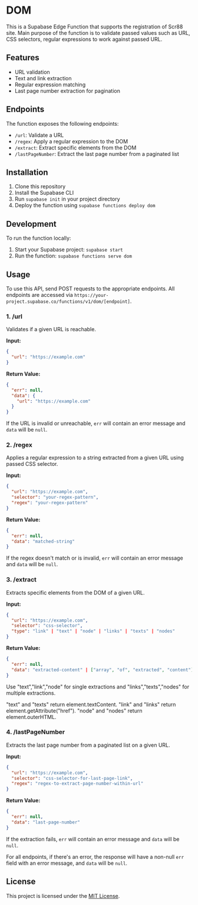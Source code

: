 # DOM 

This is a Supabase Edge Function that supports the registration of Scr88 site. Main purpose of the function is to validate passed values such as URL, CSS selectors, regular expressions to work against passed URL. 

## Features

- URL validation
- Text and link extraction
- Regular expression matching
- Last page number extraction for pagination

## Endpoints

The function exposes the following endpoints:

- `/url`: Validate a URL
- `/regex`: Apply a regular expression to the DOM
- `/extract`: Extract specific elements from the DOM
- `/lastPageNumber`: Extract the last page number from a paginated list

## Installation

1. Clone this repository
2. Install the Supabase CLI
3. Run `supabase init` in your project directory
4. Deploy the function using `supabase functions deploy dom`

## Development

To run the function locally:

1. Start your Supabase project: `supabase start`
2. Run the function: `supabase functions serve dom`

## Usage

To use this API, send POST requests to the appropriate endpoints. All endpoints are accessed via `https://your-project.supabase.co/functions/v1/dom/[endpoint]`.

### 1. /url

Validates if a given URL is reachable.

**Input:**

~~~json
{
  "url": "https://example.com"
}
~~~

**Return Value:**

~~~json
{
  "err": null,
  "data": {
    "url": "https://example.com"
  }
}
~~~

If the URL is invalid or unreachable, `err` will contain an error message and `data` will be `null`.

### 2. /regex

Applies a regular expression to a string extracted from a given URL using passed CSS selector.

**Input:**

~~~json
{
  "url": "https://example.com",
  "selector": "your-regex-pattern",
  "regex": "your-regex-pattern"
}
~~~

**Return Value:**

~~~json
{
  "err": null,
  "data": "matched-string"
}
~~~

If the regex doesn't match or is invalid, `err` will contain an error message and `data` will be `null`.

### 3. /extract

Extracts specific elements from the DOM of a given URL.

**Input:**

~~~json
{
  "url": "https://example.com",
  "selector": "css-selector",
  "type": "link" | "text" | "node" | "links" | "texts" | "nodes"
}
~~~

**Return Value:**

~~~json
{
  "err": null,
  "data": "extracted-content" | ["array", "of", "extracted", "content"]
}
~~~
Use "text","link","node" for single extractions and "links","texts","nodes" for multiple extractions.

"text" and "texts" return element.textContent.  "link" and "links" return element.getAttribute("href").  "node" and "nodes" return element.outerHTML.

### 4. /lastPageNumber

Extracts the last page number from a paginated list on a given URL.

**Input:**

~~~json
{
  "url": "https://example.com",
  "selector": "css-selector-for-last-page-link",
  "regex": "regex-to-extract-page-number-within-url"
}
~~~

**Return Value:**

~~~json
{
  "err": null,
  "data": "last-page-number"
}
~~~

If the extraction fails, `err` will contain an error message and `data` will be `null`.

For all endpoints, if there's an error, the response will have a non-null `err` field with an error message, and `data` will be `null`.

## License

This project is licensed under the [MIT License](LICENSE).
